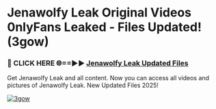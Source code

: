 # Jenawolfy Leak Original Videos 0nlyFans Leaked - Files Updated! (3gow)

<h3>🔴 CLICK HERE 🌐==►► <a href="https://tinyurl.com/x26r9saj" rel="nofollow">Jenawolfy Leak Updated Files</a></h3>

Get Jenawolfy Leak and all content. Now you can access all videos and pictures of Jenawolfy Leak. New Updated Files 2025!

[![3gow](https://i.imgur.com/LkgZPqh.gif)](https://tinyurl.com/x26r9saj)
